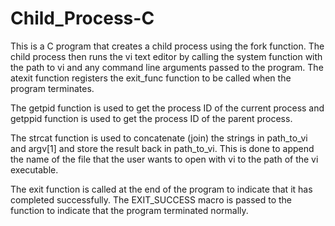 # Child_Process-C

This is a C program that creates a child process using the fork function. The child process then runs the vi text editor by calling the system function with the path to vi and any command line arguments passed to the program. The atexit function registers the exit_func function to be called when the program terminates.

The getpid function is used to get the process ID of the current process and getppid function is used to get the process ID of the parent process.

The strcat function is used to concatenate (join) the strings in path_to_vi and argv[1] and store the result back in path_to_vi. This is done to append the name of the file that the user wants to open with vi to the path of the vi executable.

The exit function is called at the end of the program to indicate that it has completed successfully. The EXIT_SUCCESS macro is passed to the function to indicate that the program terminated normally.
